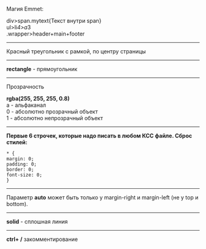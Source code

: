 Магия Emmet:

div>span.mytext{Текст внутри span}  
ul>li*4>a*3  
.wrapper>header+main+footer

---------------------

Красный треугольник с рамкой, по центру страницы

-------------------------
**rectangle** - прямоугольник

----------------------
Прозрачность

**rgba(255, 255, 255, 0.8)**  
a - альфаканал  
0 - абсолютно прозрачный объект  
1 - абсолютно непрозрачный объект

------------------
**Первые 6 строчек, которые надо писать в любом КСС файле. Сброс стилей:**

    * {
    margin: 0;
    padding: 0;
    border: 0;
    font-size: 0;
    }

------------------

Параметр **auto** может быть только у margin-right и margin-left (не у top и bottom).

------------------
**solid** - сплошная линия

--------------------

**ctrl+ /** закомментирование

